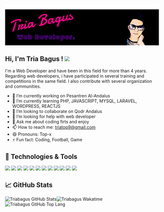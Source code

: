 ![](https://github.com/triabagus/triabagus/blob/main/header.png)
## Hi, I'm Tria Bagus ! <img src="https://raw.githubusercontent.com/MartinHeinz/MartinHeinz/master/wave.gif" width="30px">
I'm a Web Developer and have been in this field for more than 4 years. Regarding web developers, i have participated in several training and competitions in the same field. I also contribute with several organization and communities. 

- 🔭 I’m currently working on Pesantren Al-Andalus
- 🌱 I’m currently learning PHP, JAVASCRIPT, MYSQL, LARAVEL, WORDPRESS, REACTJS 
- 👯 I’m looking to collaborate on Qodr Andalus
- 🤔 I’m looking for help with web developer
- 💬 Ask me about coding firts and enjoy 
- 📫 How to reach me: triatop9@gmail.com
- 😄 Pronouns: Top-x
- ⚡ Fun fact: Coding, Football, Game 

## 🔧 Technologies & Tools
![](https://img.shields.io/badge/OS-Linux-informational?style=flat&logo=linux&logoColor=white&color=FF008A) 
![](https://img.shields.io/badge/Shell-Bash-informational?style=flat&logo=gnu-bash&logoColor=white&color=FF008A)
![](https://img.shields.io/badge/Code-JavaScript-informational?style=flat&logo=javascript&logoColor=white&color=FF008A)
![](https://img.shields.io/badge/Code-Php-informational?&style=flat&logo=php&logoColor=white&color=FF008A)
![](https://img.shields.io/badge/Code-Html5-informational?&style=flat&logo=html5&logoColor=white&color=FF008A)
![](https://img.shields.io/badge/Code-Css3-informational?&style=flat&logo=css3&logoColor=white&color=FF008A)
![](https://img.shields.io/badge/Code-Sass-informational?&style=flat&logo=sass&logoColor=white&color=FF008A)
![](https://img.shields.io/badge/Code-Wordpress-informational?&style=flat&logo=wordpress&logoColor=white&color=FF008A)
![](https://img.shields.io/badge/Code-Laravel-informational?&style=flat&logo=laravel&logoColor=white&color=FF008A)
![](https://img.shields.io/badge/Code-React-informational?&style=flat&logo=react&logoColor=white&color=FF008A)
![](https://img.shields.io/badge/Tools-Mysql-informational?&style=flat&logo=mysql&logoColor=white&color=FF008A)
![](https://img.shields.io/badge/Tools-Git-informational?&style=flat&logo=git&logoColor=white&color=FF008A)
## &#x1f4c8; GitHub Stats 
<img align='left' src="https://github-readme-stats.vercel.app/api?username=triabagus&include_all_commits=true&show_icons=true&line_height=27&count_private=true&title_color=f5558a&text_color=ffffff&icon_color=a77df9&bg_color=000000" alt="Triabagus GitHub Stats">  
<img align='left' src="https://github-readme-stats.vercel.app/api/wakatime?username=triabagus&title_color=f5558a&text_color=ffffff&icon_color=a77df9&bg_color=000000" alt="Triabagus Wakatime">
<img align='left' src="https://github-readme-stats.vercel.app/api/top-langs/?username=triabagus&hide=java,tsql&layout=compact&title_color=f5558a&text_color=ffffff&icon_color=a77df9&bg_color=000000" alt="Triabagus GitHub Top Lang">
 

<!--
**triabagus/triabagus** is a ✨ _special_ ✨ repository because its `README.md` (this file) appears on your GitHub profile.

Get Emoji in : https://emojipedia.org/objects/
Here are some ideas to get you started: 
-->
